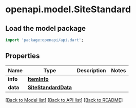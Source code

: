# openapi.model.SiteStandard

## Load the model package
```dart
import 'package:openapi/api.dart';
```

## Properties
Name | Type | Description | Notes
------------ | ------------- | ------------- | -------------
**info** | [**ItemInfo**](ItemInfo.md) |  | 
**data** | [**SiteStandardData**](SiteStandardData.md) |  | 

[[Back to Model list]](../README.md#documentation-for-models) [[Back to API list]](../README.md#documentation-for-api-endpoints) [[Back to README]](../README.md)


